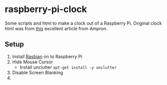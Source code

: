 # raspberry-pi-clock
Some scripts and html to make a clock out of a Raspberry Pi. Original clock html was from [this](https://ampron.eu/article/use-case/digital-wall-clock-with-raspberry-pi/) excellent article from Ampron.


## Setup

1. Install [Rasbian](https://www.raspberrypi.com/software/) on to Raspberry Pi
1. Hide Mouse Cursor
   * Install unclutter
` apt-get install -y unclutter `
1. Disable Screen Blanking
1. 
